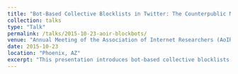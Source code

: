 ```yaml
---
title: "Bot-Based Collective Blocklists in Twitter: The Counterpublic Moderation of a Privately-Owned Networked Public Space"
collection: talks
type: "Talk"
permalink: /talks/2015-10-23-aoir-blockbots/ 
venue: "Annual Meeting of the Association of Internet Researchers (AoIR)"
date: 2015-10-23
location: "Phoenix, AZ"
excerpt: "This presentation introduces bot-based collective blocklists (or blockbots) in Twitter, which have been created to help various groups better moderate their own experiences on the site."
---
```

